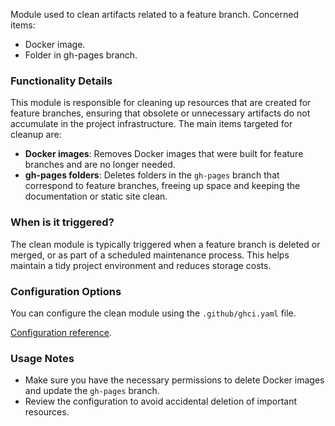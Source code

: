 Module used to clean artifacts related to a feature branch. Concerned items:

- Docker image.
- Folder in gh-pages branch.

### Functionality Details

This module is responsible for cleaning up resources that are created for feature branches, ensuring that obsolete or unnecessary artifacts do not accumulate in the project infrastructure. The main items targeted for cleanup are:

- **Docker images**: Removes Docker images that were built for feature branches and are no longer needed.
- **gh-pages folders**: Deletes folders in the `gh-pages` branch that correspond to feature branches, freeing up space and keeping the documentation or static site clean.

### When is it triggered?

The clean module is typically triggered when a feature branch is deleted or merged, or as part of a scheduled maintenance process. This helps maintain a tidy project environment and reduces storage costs.

### Configuration Options

You can configure the clean module using the `.github/ghci.yaml` file.

[Configuration reference](https://github.com/camptocamp/github-app-geo-project/blob/master/CLEAN-CONFIG.md).

### Usage Notes

- Make sure you have the necessary permissions to delete Docker images and update the `gh-pages` branch.
- Review the configuration to avoid accidental deletion of important resources.
